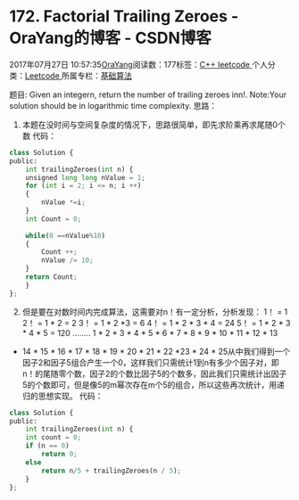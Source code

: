 
# 172. Factorial Trailing Zeroes - OraYang的博客 - CSDN博客

2017年07月27日 10:57:35[OraYang](https://me.csdn.net/u010665216)阅读数：177标签：[C++																](https://so.csdn.net/so/search/s.do?q=C++&t=blog)[leetcode																](https://so.csdn.net/so/search/s.do?q=leetcode&t=blog)[
							](https://so.csdn.net/so/search/s.do?q=C++&t=blog)个人分类：[Leetcode																](https://blog.csdn.net/u010665216/article/category/7026962)
所属专栏：[基础算法](https://blog.csdn.net/column/details/16604.html)



题目:
Given an integern, return the number of trailing zeroes inn!.
Note:Your solution should be in logarithmic time complexity.
思路：
1. 本题在没时间与空间复杂度的情况下，思路很简单，即先求阶乘再求尾随0个数
代码：

```python
class Solution {
public:
    int trailingZeroes(int n) {
    unsigned long long nValue = 1;
    for (int i = 2; i <= n; i ++)
    {
        nValue *=i;
    }
    int Count = 0;
        
    while(0 ==nValue%10)
    {
        Count ++;
        nValue /= 10;
    }
    return Count;
    }
};
```
2. 但是要在对数时间内完成算法，这需要对n！有一定分析，分析发现：
1！ = 1
2！ = 1 * 2 = 2
3！ = 1 * 2 *3 = 6
4！ = 1 * 2 * 3 * 4 = 24
5！ = 1 * 2 * 3 * 4 * 5 = 120
........
1 * 2 * 3 * 4 * 5 * 6 * 7 * 8 * 9 * 10 * 11 * 12 * 13
* 14 * 15 * 16 * 17 * 18 * 19 * 20 * 21 * 22 *23 * 24 * 25从中我们得到一个因子2和因子5组合产生一个0，这样我们只需统计1到n有多少个因子对，即n！的尾随零个数，因子2的个数比因子5的个数多，因此我们只需统计出因子5的个数即可，但是像5的m幂次存在m个5的组合，所以这些再次统计，用递归的思想实现。
代码：

```python
class Solution {
public:
    int trailingZeroes(int n) {
    int count = 0;
    if (n == 0)
        return 0;
    else
        return n/5 + trailingZeroes(n / 5);
    }
};
```



